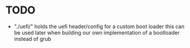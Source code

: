 # TODO
* "./uefi/" holds the uefi header/config for a custom boot loader this can be used later when building our own implementation of a bootloader instead of grub